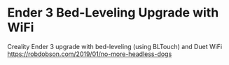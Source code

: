 Ender 3 Bed-Leveling Upgrade with WiFi
======================================

Creality Ender 3 upgrade with bed-leveling (using BLTouch) and Duet WiFi
https://robdobson.com/2019/01/no-more-headless-dogs
